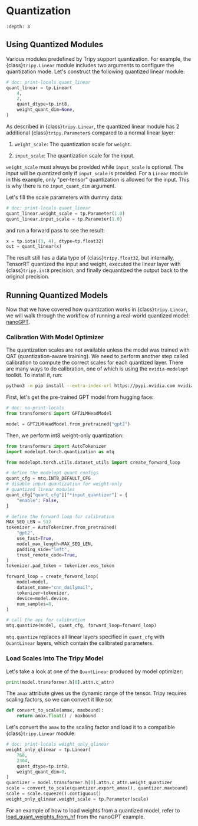 # Quantization

```{contents} Table of Contents
:depth: 3
```

## Using Quantized Modules

Various modules predefined by Tripy support quantization. For example, the {class}`tripy.Linear` module includes two arguments to configure the quantization mode. Let's construct the following quantized linear module:

```py
# doc: print-locals quant_linear
quant_linear = tp.Linear(
    4,
    2,
    quant_dtype=tp.int8,
    weight_quant_dim=None,
)
```

As described in {class}`tripy.Linear`, the quantized linear module has 2 additional {class}`tripy.Parameter`s compared to a normal linear layer:

1. `weight_scale`: The quantization scale for `weight`.

2. `input_scale`: The quantization scale for the input.

`weight_scale` must always be provided while `input_scale` is optional. The input will be quantized only if `input_scale` is provided. For a `Linear` module in this example, only "per-tensor" quantization is allowed for the input. This is why there is no `input_quant_dim` argument.  

Let's fill the scale parameters with dummy data:

```py
# doc: print-locals quant_linear
quant_linear.weight_scale = tp.Parameter(1.0)
quant_linear.input_scale = tp.Parameter(1.0)
```

and run a forward pass to see the result:

```py
x = tp.iota((3, 4), dtype=tp.float32)
out = quant_linear(x)
```

The result still has a data type of {class}`tripy.float32`, but internally, TensorRT quantized the input and weight, executed the linear layer with {class}`tripy.int8` precision, and finally dequantized the output back to the original precision.

## Running Quantized Models

Now that we have covered how quantization works in {class}`tripy.Linear`, we will walk through the workflow of running a real-world quantized model: [nanoGPT](source:/examples/nanogpt/).

### Calibration With Model Optimizer

<!-- Tripy: IGNORE Start -->

The quantization scales are not available unless the model was trained with QAT (quantization-aware training). We need to perform another step called calibration to compute the correct scales for each quantized layer. There are many ways to do calibration, one of which is using the `nvidia-modelopt` toolkit. To install it, run:

```sh
python3 -m pip install --extra-index-url https://pypi.nvidia.com nvidia-modelopt==0.11.0 transformers datasets
```

First, let's get the pre-trained GPT model from hugging face:

```py
# doc: no-print-locals
from transformers import GPT2LMHeadModel

model = GPT2LMHeadModel.from_pretrained("gpt2")
```

Then, we perform int8 weight-only quantization:

```py
from transformers import AutoTokenizer
import modelopt.torch.quantization as mtq

from modelopt.torch.utils.dataset_utils import create_forward_loop

# define the modelopt quant configs
quant_cfg = mtq.INT8_DEFAULT_CFG
# disable input quantization for weight-only
# quantized linear modules
quant_cfg["quant_cfg"]["*input_quantizer"] = {
    "enable": False,
}

# define the forward loop for calibration
MAX_SEQ_LEN = 512
tokenizer = AutoTokenizer.from_pretrained(
    "gpt2",
    use_fast=True,
    model_max_length=MAX_SEQ_LEN,
    padding_side="left",
    trust_remote_code=True,
)
tokenizer.pad_token = tokenizer.eos_token

forward_loop = create_forward_loop(
    model=model,
    dataset_name="cnn_dailymail",
    tokenizer=tokenizer,
    device=model.device,
    num_samples=8,
)

# call the api for calibration
mtq.quantize(model, quant_cfg, forward_loop=forward_loop)
```

`mtq.quantize` replaces all linear layers specified in `quant_cfg` with `QuantLinear` layers, which contain the calibrated parameters.

### Load Scales Into The Tripy Model

Let's take a look at one of the `QuantLinear` produced by model optimizer:

```py
print(model.transformer.h[0].attn.c_attn)
```

The `amax` attribute gives us the dynamic range of the tensor. Tripy requires scaling factors, so we can convert it like so:

```py
def convert_to_scale(amax, maxbound):
    return amax.float() / maxbound
```

Let's convert the `amax` to the scaling factor and load it to a compatible {class}`tripy.Linear` module:

```py
# doc: print-locals weight_only_qlinear
weight_only_qlinear = tp.Linear(
    768,
    2304,
    quant_dtype=tp.int8,
    weight_quant_dim=0,
)
quantizer = model.transformer.h[0].attn.c_attn.weight_quantizer
scale = convert_to_scale(quantizer.export_amax(), quantizer.maxbound)
scale = scale.squeeze().contiguous()
weight_only_qlinear.weight_scale = tp.Parameter(scale)
```

For an example of how to load weights from a quantized model, refer to [load_quant_weights_from_hf](source:/examples/nanogpt/weight_loader.py) from the nanoGPT example.

<!-- Tripy: IGNORE End -->
